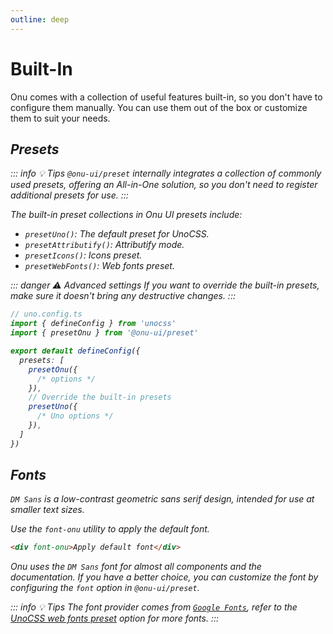 ```yaml
---
outline: deep
---
```


# Built-In

Onu comes with a collection of useful features built-in, so you don't have to configure them manually. You can use them out of the box or customize them to suit your needs.

## <i i-logos-unocss /> Presets

::: info 💡 Tips
`@onu-ui/preset` internally integrates a collection of commonly used presets, offering an All-in-One solution, so you don't need to register additional presets for use.
:::

The built-in preset collections in Onu UI presets include:

- `presetUno()`: The default preset for UnoCSS.
- `presetAttributify()`: Attributify mode.
- `presetIcons()`: Icons preset.
- `presetWebFonts()`: Web fonts preset.

::: danger ⚠️ Advanced settings
If you want to override the built-in presets, make sure it doesn't bring any destructive changes.
:::

```ts {10-13}
// uno.config.ts
import { defineConfig } from 'unocss'
import { presetOnu } from '@onu-ui/preset'

export default defineConfig({
  presets: [
    presetOnu({
      /* options */
    }),
    // Override the built-in presets
    presetUno({
      /* Uno options */
    }),
  ]
})
```

## <i i-carbon:text-font /> Fonts

`DM Sans` is a low-contrast geometric sans serif design, intended for use at smaller text sizes.

Use the `font-onu` utility to apply the default font.

```html
<div font-onu>Apply default font</div>
```

Onu uses the `DM Sans` font for almost all components and the documentation. If you have a better choice, you can customize the font by configuring the `font` option in `@onu-ui/preset`.

::: info 💡 Tips
The font provider comes from [`Google Fonts`](https://fonts.google.com/), refer to the [UnoCSS web fonts preset](https://unocss.dev/presets/web-fonts#fonts) option for more fonts.
:::
